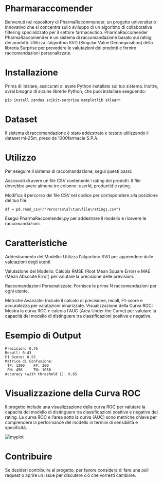 # Pharmaraccomender

Benvenuti nel repository di PharmaRecommender, un progetto universitario innovativo che si concentra sullo sviluppo di un algoritmo di collaborative filtering specializzato per il settore farmaceutico. 
PharmaRaccomender
PharmaRaccomender è un sistema di raccomandazione basato sui rating dei prodotti. Utilizza l'algoritmo SVD (Singular Value Decomposition) della libreria Surprise per prevedere le valutazioni dei prodotti e fornire raccomandazioni personalizzate.

# Installazione
Prima di iniziare, assicurati di avere Python installato sul tuo sistema. Inoltre, avrai bisogno di alcune librerie Python, che puoi installare eseguendo:

```pip install pandas scikit-surprise matplotlib sklearn```

# Dataset
Il sistema di raccomandazione è stato addestrato e testato utilizzando il dataset ml-25m, preso da 1000farmacie S.P.A. 


# Utilizzo
Per eseguire il sistema di raccomandazione, segui questi passi:

Assicurati di avere un file CSV contenente i rating dei prodotti. Il file dovrebbe avere almeno tre colonne: userId, productId e rating.

Modifica il percorso del file CSV nel codice per corrispondere alla posizione del tuo file:


```df = pd.read_csv(r"Percorso\al\tuo\file\ratings.csv")```

Esegui PharmaRaccomender.py per addestrare il modello e ricevere le raccomandazioni.

# Caratteristiche


Addestramento del Modello: Utilizza l'algoritmo SVD per apprendere dalle valutazioni degli utenti.

Valutazione del Modello: Calcola RMSE (Root Mean Square Error) e MAE (Mean Absolute Error) per valutare la precisione delle previsioni.

Raccomandazioni Personalizzate: Fornisce le prime N raccomandazioni per ogni utente.

Metriche Avanzate: Include il calcolo di precisione, recall, F1-score e accuratezza per valutazioni binarizzate.
Visualizzazione della Curva ROC: Mostra la curva ROC e calcola l'AUC (Area Under the Curve) per valutare la capacità del modello di distinguere tra classificazioni positive e negative.

# Esempio di Output

```
Precision: 0.76
Recall: 0.43
F1 Score: 0.55
Matrice di Confusione:
 TP: 1200    FP: 300
 FN: 450     TN: 1050
Accuracy (with threshold 1): 0.85
```

# Visualizzazione della Curva ROC
Il progetto include una visualizzazione della curva ROC per valutare la capacità del modello di distinguere tra classificazioni positive e negative dei rating. La curva ROC e l'area sotto la curva (AUC) sono metriche chiave per comprendere la performance del modello in termini di sensibilità e specificità.

![myplot](https://github.com/Pakopro01/Pharmaraccomender/assets/152997482/59a6c203-c0a2-446d-ab19-c3ca5df0423f)

# Contribuire
Se desideri contribuire al progetto, per favore considera di fare una pull request o aprire un issue per discutere ciò che vorresti cambiare.
